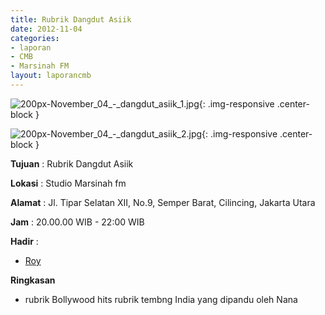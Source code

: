 ```yaml
---
title: Rubrik Dangdut Asiik
date: 2012-11-04
categories:
- laporan
- CMB
- Marsinah FM
layout: laporancmb
---
```


![200px-November_04_-_dangdut_asiik_1.jpg](/uploads/200px-November_04_-_dangdut_asiik_1.jpg){: .img-responsive .center-block }

![200px-November_04_-_dangdut_asiik_2.jpg](/uploads/200px-November_04_-_dangdut_asiik_2.jpg){: .img-responsive .center-block }


**Tujuan** : Rubrik Dangdut Asiik 

**Lokasi** : Studio Marsinah fm 

**Alamat** : Jl. Tipar Selatan XII, No.9, Semper Barat, Cilincing, Jakarta Utara 

**Jam** : 20.00.00 WIB - 22:00 WIB 

**Hadir** :
* [Roy](http://wiki.ciptamedia.org/wiki/Roy)

**Ringkasan**  
* rubrik Bollywood hits rubrik tembng India yang dipandu oleh Nana
